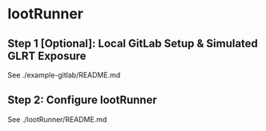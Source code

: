 # lootRunner

## Step 1 [Optional]: Local GitLab Setup & Simulated GLRT Exposure
See ./example-gitlab/README.md

## Step 2: Configure lootRunner
See ./lootRunner/README.md

